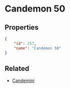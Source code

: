 # Candemon 50

<no description available>

## Properties

```json
{
    "id": 257,
    "name": "Candemon 50"
}
```

## Related

- [Candemini](../items/16609-candemini.md)

